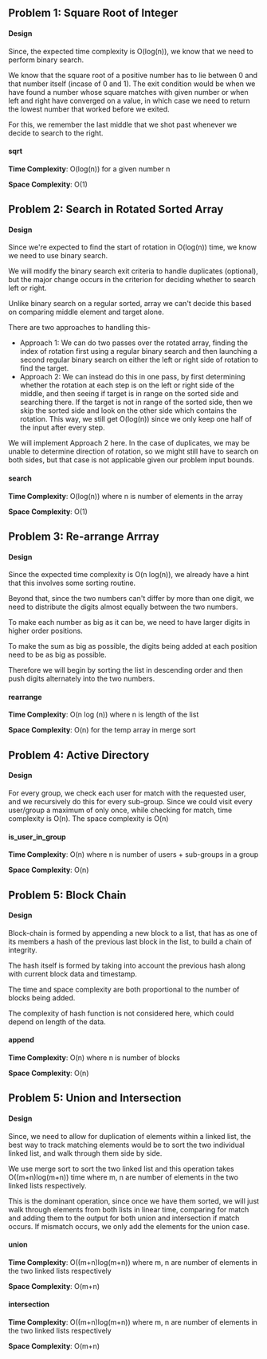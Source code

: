 ## Problem 1: Square Root of Integer

#### __Design__ 

Since, the expected time complexity is O(log(n)), we know that 
we need to perform binary search. 

We know that the square root of a positive number has to lie between
0 and that number itself (incase of 0 and 1). 
The exit condition would be when we have found a number whose square matches with given number or when 
left and right have converged on a value, in which case we need to 
return the lowest number that worked before we exited. 

For this, we remember the last middle that we shot past whenever we decide to search 
to the right.


#### __sqrt__  

**Time Complexity**: O(log(n)) for a given number n

**Space Complexity**: O(1)


## Problem 2: Search in Rotated Sorted Array

#### __Design__ 

Since we're expected to find the start of rotation in O(log(n)) time, 
we know we need to use binary search.

We will modify the binary search exit criteria to handle duplicates (optional), but
the major change occurs in the criterion for deciding whether to search left or right.

Unlike binary search on a regular sorted, array we can't decide this based on comparing
middle element and target alone. 

There are two approaches to handling this- 
- Approach 1: We  can do two passes over the rotated array, finding the index of 
rotation first  using a regular binary search and then launching a second regular binary search on either the left or 
right side of rotation to find the target.
- Approach 2: We can instead do this in one pass, by first determining whether the 
rotation at each step is on the left or right side of the middle, and then seeing if
target is in range on the sorted side and searching there. If the target is not in range
of the sorted side, then we skip the sorted side and look on the other side which contains 
the rotation. This way, we still get O(log(n)) since we only keep one half of the input after
every step.

We will implement Approach 2 here. In the case of duplicates, we may be unable to determine
direction of rotation, so we might still have to search on both sides, but that case is not applicable
given our problem input bounds.


#### __search__  

**Time Complexity**: O(log(n)) where n is number of elements in the array

**Space Complexity**: O(1)

## Problem 3: Re-arrange Arrray

#### __Design__ 

Since the expected time complexity is O(n log(n)), we already have a hint that 
this involves some sorting routine.

Beyond that, since the two numbers can't differ by more than one digit, we need to 
distribute the digits almost equally between the two numbers.

To make each number as big as it can be, we need to have larger digits in higher order positions.

To make the sum as big as possible, the digits being added at each position need to be 
as big as possible.

Therefore we will begin by sorting the list in descending order and then push digits
alternately into the two numbers.

#### __rearrange__  

**Time Complexity**: O(n log (n)) where n is length of the list

**Space Complexity**: O(n) for the temp array in merge sort


## Problem 4: Active Directory

#### __Design__ 

For every group, we check each user for match with the requested user, and we 
recursively do this for every sub-group. Since we could visit every user/group a maximum
of only once, while checking for match, time complexity is O(n). The space complexity is O(n)

#### __is_user_in_group__  

**Time Complexity**: O(n) where n is number of users + sub-groups in a group

**Space Complexity**: O(n)

## Problem 5: Block Chain

#### __Design__ 

Block-chain is formed by appending a new block to a list, that has as one of its
members a hash of the previous last block in the list, to build a chain of integrity.

The hash itself is formed by taking into account the previous hash along with current
block data and timestamp.

The time and space complexity are both proportional to the number of blocks being added.

The complexity of hash function is not considered here, which could depend on length of the data.

#### __append__  

**Time Complexity**: O(n) where n is number of blocks

**Space Complexity**: O(n)


## Problem 5: Union and Intersection

#### __Design__ 

Since, we need to allow for duplication of elements within a linked list, the best way to 
track matching elements would be to sort the two individual linked list, and walk through them
side by side.

We use merge sort to sort the two linked list and this operation takes O((m+n)log(m+n)) time
where m, n are number of elements in the two linked lists respectively.

This is the dominant operation, since once we have them sorted, we will just walk through elements from
both lists in linear time, comparing for match and adding them to the output for both union and intersection if match occurs.
If mismatch occurs, we only add the elements for the union case.



#### __union__  

**Time Complexity**: O((m+n)log(m+n)) where m, n are number of elements in the two linked lists respectively

**Space Complexity**: O(m+n)

#### __intersection__  

**Time Complexity**: O((m+n)log(m+n)) where m, n are number of elements in the two linked lists respectively

**Space Complexity**: O(m+n)
